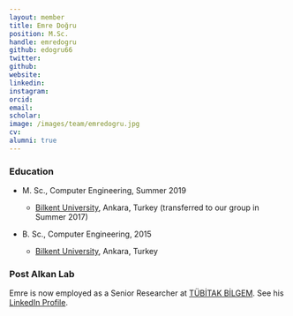 ```yaml
---
layout: member
title: Emre Doğru
position: M.Sc. 
handle: emredogru
github: edogru66
twitter:
github: 
website: 
linkedin: 
instagram:
orcid: 
email: 
scholar: 
image: /images/team/emredogru.jpg
cv: 
alumni: true
---
```


### Education

- M. Sc., Computer Engineering, Summer 2019  
  - [Bilkent University](http://www.cs.bilkent.edu.tr/), Ankara, Turkey (transferred to our group in Summer 2017)  
  
- B. Sc., Computer Engineering, 2015  
  - [Bilkent University](http://www.cs.bilkent.edu.tr/), Ankara, Turkey

### Post Alkan Lab

Emre is now employed as a Senior Researcher at [TÜBİTAK BİLGEM](https://bilgem.tubitak.gov.tr/). See his [LinkedIn Profile](https://www.linkedin.com/in/emre-do%C4%9Fru-b3657671).
